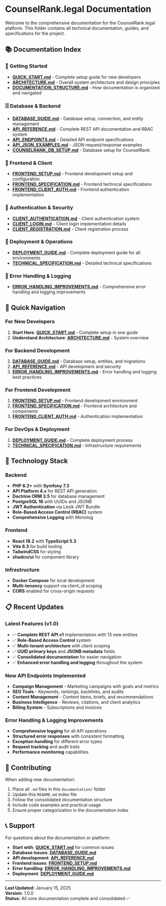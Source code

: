 # CounselRank.legal Documentation

Welcome to the comprehensive documentation for the CounselRank.legal platform. This folder contains all technical documentation, guides, and specifications for the project.

## 📚 Documentation Index

### **🚀 Getting Started**
- **[QUICK_START.md](./QUICK_START.md)** - Complete setup guide for new developers
- **[ARCHITECTURE.md](./ARCHITECTURE.md)** - Overall system architecture and design principles
- **[DOCUMENTATION_STRUCTURE.md](./DOCUMENTATION_STRUCTURE.md)** - How documentation is organized and navigated

### **🗄️ Database & Backend**
- **[DATABASE_GUIDE.md](./DATABASE_GUIDE.md)** - Database setup, connection, and entity management
- **[API_REFERENCE.md](./API_REFERENCE.md)** - Complete REST API documentation and RBAC system
- **[API_ENDPOINTS.md](./API_ENDPOINTS.md)** - Detailed API endpoint specifications
- **[API_JSON_EXAMPLES.md](./API_JSON_EXAMPLES.md)** - JSON request/response examples
- **[COUNSELRANK_DB_SETUP.md](./COUNSELRANK_DB_SETUP.md)** - Database setup for CounselRank

### **🎨 Frontend & Client**
- **[FRONTEND_SETUP.md](./FRONTEND_SETUP.md)** - Frontend development setup and configuration
- **[FRONTEND_SPECIFICATION.md](./FRONTEND_SPECIFICATION.md)** - Frontend technical specifications
- **[FRONTEND_CLIENT_AUTH.md](./FRONTEND_CLIENT_AUTH.md)** - Frontend authentication implementation

### **🔐 Authentication & Security**
- **[CLIENT_AUTHENTICATION.md](./CLIENT_AUTHENTICATION.md)** - Client authentication system
- **[CLIENT_LOGIN.md](./CLIENT_LOGIN.md)** - Client login implementation details
- **[CLIENT_REGISTRATION.md](./CLIENT_REGISTRATION.md)** - Client registration process

### **🚀 Deployment & Operations**
- **[DEPLOYMENT_GUIDE.md](./DEPLOYMENT_GUIDE.md)** - Complete deployment guide for all environments
- **[TECHNICAL_SPECIFICATION.md](./TECHNICAL_SPECIFICATION.md)** - Detailed technical specifications

### **🐛 Error Handling & Logging**
- **[ERROR_HANDLING_IMPROVEMENTS.md](./ERROR_HANDLING_IMPROVEMENTS.md)** - Comprehensive error handling and logging improvements

## 🚀 Quick Navigation

### **For New Developers**
1. **Start Here**: **[QUICK_START.md](./QUICK_START.md)** - Complete setup in one guide
2. **Understand Architecture**: **[ARCHITECTURE.md](./ARCHITECTURE.md)** - System overview

### **For Backend Development**
1. **[DATABASE_GUIDE.md](./DATABASE_GUIDE.md)** - Database setup, entities, and migrations
2. **[API_REFERENCE.md](./API_REFERENCE.md)** - API development and security
3. **[ERROR_HANDLING_IMPROVEMENTS.md](./ERROR_HANDLING_IMPROVEMENTS.md)** - Error handling and logging best practices

### **For Frontend Development**
1. **[FRONTEND_SETUP.md](./FRONTEND_SETUP.md)** - Frontend development environment
2. **[FRONTEND_SPECIFICATION.md](./FRONTEND_SPECIFICATION.md)** - Frontend architecture and components
3. **[FRONTEND_CLIENT_AUTH.md](./FRONTEND_CLIENT_AUTH.md)** - Authentication implementation

### **For DevOps & Deployment**
1. **[DEPLOYMENT_GUIDE.md](./DEPLOYMENT_GUIDE.md)** - Complete deployment process
2. **[TECHNICAL_SPECIFICATION.md](./TECHNICAL_SPECIFICATION.md)** - Infrastructure requirements

## 🔧 Technology Stack

### **Backend**
- **PHP 8.2+** with **Symfony 7.3**
- **API Platform 4.x** for REST API generation
- **Doctrine ORM 3.5** for database management
- **PostgreSQL 16** with UUIDs and JSONB
- **JWT Authentication** via Lexik JWT Bundle
- **Role-Based Access Control (RBAC)** system
- **Comprehensive Logging** with Monolog

### **Frontend**
- **React 18.2** with **TypeScript 5.3**
- **Vite 6.3** for build tooling
- **TailwindCSS** for styling
- **shadcn/ui** for component library

### **Infrastructure**
- **Docker Compose** for local development
- **Multi-tenancy** support via client_id scoping
- **CORS** enabled for cross-origin requests

## 📋 Recent Updates

### **Latest Features (v1.0)**
- ✅ **Complete REST API v1** implementation with 13 new entities
- ✅ **Role-Based Access Control** system
- ✅ **Multi-tenant architecture** with client scoping
- ✅ **UUID primary keys** and **JSONB metadata** fields
- ✅ **Consolidated documentation** for easier navigation
- ✅ **Enhanced error handling and logging** throughout the system

### **New API Endpoints Implemented**
- **Campaign Management** - Marketing campaigns with goals and metrics
- **SEO Tools** - Keywords, rankings, backlinks, and audits
- **Content Management** - Content items, briefs, and recommendations
- **Business Intelligence** - Reviews, citations, and client analytics
- **Billing System** - Subscriptions and invoices

### **Error Handling & Logging Improvements**
- **Comprehensive logging** for all API operations
- **Structured error responses** with consistent formatting
- **Exception handling** for different error types
- **Request tracking** and audit trails
- **Performance monitoring** capabilities

## 🤝 Contributing

When adding new documentation:
1. Place all `.md` files in this `documentation/` folder
2. Update this `README.md` index file
3. Follow the consolidated documentation structure
4. Include code examples and practical usage
5. Ensure proper categorization in the documentation index

## 📞 Support

For questions about the documentation or platform:
- **Start with**: **[QUICK_START.md](./QUICK_START.md)** for common issues
- **Database issues**: **[DATABASE_GUIDE.md](./DATABASE_GUIDE.md)**
- **API development**: **[API_REFERENCE.md](./API_REFERENCE.md)**
- **Frontend issues**: **[FRONTEND_SETUP.md](./FRONTEND_SETUP.md)**
- **Error handling**: **[ERROR_HANDLING_IMPROVEMENTS.md](./ERROR_HANDLING_IMPROVEMENTS.md)**
- **Deployment**: **[DEPLOYMENT_GUIDE.md](./DEPLOYMENT_GUIDE.md)**

---

**Last Updated:** January 15, 2025  
**Version:** 1.0.0  
**Status:** All core documentation complete and consolidated ✅
